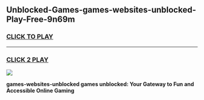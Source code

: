 
## Unblocked-Games-games-websites-unblocked-Play-Free-9n69m
<h3>
<a href="https://premium76.site?title=games-websites-unblocked&ref=09A">CLICK TO PLAY</a></h3>
<hr>

<h3>
<a href="https://premium76.site?title=games-websites-unblocked&ref=09A">CLICK 2 PLAY</a>
  
</h3>

<a href="https://premium76.site?title=games-websites-unblocked&ref=09A"><img src="https://clearcache.store/games.png"></a>


**games-websites-unblocked games unblocked: Your Gateway to Fun and Accessible Online Gaming**
